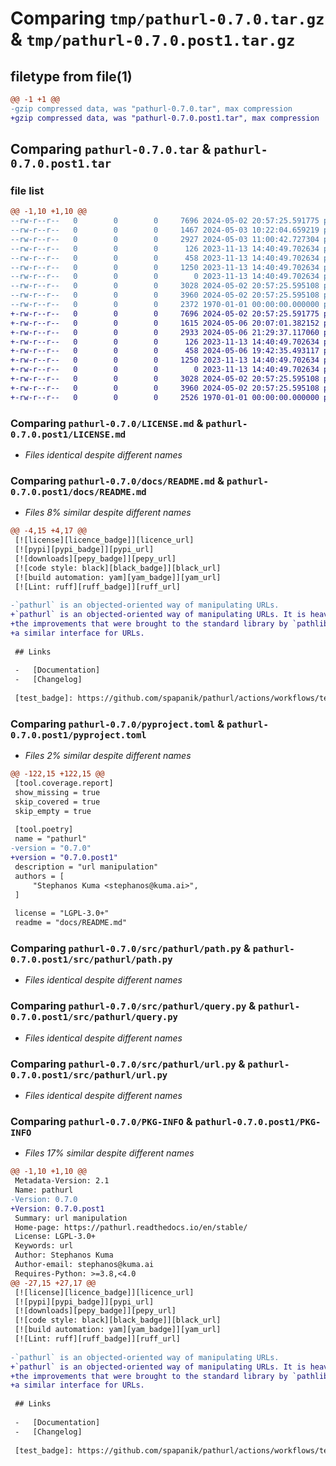 # Comparing `tmp/pathurl-0.7.0.tar.gz` & `tmp/pathurl-0.7.0.post1.tar.gz`

## filetype from file(1)

```diff
@@ -1 +1 @@
-gzip compressed data, was "pathurl-0.7.0.tar", max compression
+gzip compressed data, was "pathurl-0.7.0.post1.tar", max compression
```

## Comparing `pathurl-0.7.0.tar` & `pathurl-0.7.0.post1.tar`

### file list

```diff
@@ -1,10 +1,10 @@
--rw-r--r--   0        0        0     7696 2024-05-02 20:57:25.591775 pathurl-0.7.0/LICENSE.md
--rw-r--r--   0        0        0     1467 2024-05-03 10:22:04.659219 pathurl-0.7.0/docs/README.md
--rw-r--r--   0        0        0     2927 2024-05-03 11:00:42.727304 pathurl-0.7.0/pyproject.toml
--rw-r--r--   0        0        0      126 2023-11-13 14:40:49.702634 pathurl-0.7.0/src/pathurl/__init__.py
--rw-r--r--   0        0        0      458 2023-11-13 14:40:49.702634 pathurl-0.7.0/src/pathurl/_constants.py
--rw-r--r--   0        0        0     1250 2023-11-13 14:40:49.702634 pathurl-0.7.0/src/pathurl/path.py
--rw-r--r--   0        0        0        0 2023-11-13 14:40:49.702634 pathurl-0.7.0/src/pathurl/py.typed
--rw-r--r--   0        0        0     3028 2024-05-02 20:57:25.595108 pathurl-0.7.0/src/pathurl/query.py
--rw-r--r--   0        0        0     3960 2024-05-02 20:57:25.595108 pathurl-0.7.0/src/pathurl/url.py
--rw-r--r--   0        0        0     2372 1970-01-01 00:00:00.000000 pathurl-0.7.0/PKG-INFO
+-rw-r--r--   0        0        0     7696 2024-05-02 20:57:25.591775 pathurl-0.7.0.post1/LICENSE.md
+-rw-r--r--   0        0        0     1615 2024-05-06 20:07:01.382152 pathurl-0.7.0.post1/docs/README.md
+-rw-r--r--   0        0        0     2933 2024-05-06 21:29:37.117060 pathurl-0.7.0.post1/pyproject.toml
+-rw-r--r--   0        0        0      126 2023-11-13 14:40:49.702634 pathurl-0.7.0.post1/src/pathurl/__init__.py
+-rw-r--r--   0        0        0      458 2024-05-06 19:42:35.493117 pathurl-0.7.0.post1/src/pathurl/_constants.py
+-rw-r--r--   0        0        0     1250 2023-11-13 14:40:49.702634 pathurl-0.7.0.post1/src/pathurl/path.py
+-rw-r--r--   0        0        0        0 2023-11-13 14:40:49.702634 pathurl-0.7.0.post1/src/pathurl/py.typed
+-rw-r--r--   0        0        0     3028 2024-05-02 20:57:25.595108 pathurl-0.7.0.post1/src/pathurl/query.py
+-rw-r--r--   0        0        0     3960 2024-05-02 20:57:25.595108 pathurl-0.7.0.post1/src/pathurl/url.py
+-rw-r--r--   0        0        0     2526 1970-01-01 00:00:00.000000 pathurl-0.7.0.post1/PKG-INFO
```

### Comparing `pathurl-0.7.0/LICENSE.md` & `pathurl-0.7.0.post1/LICENSE.md`

 * *Files identical despite different names*

### Comparing `pathurl-0.7.0/docs/README.md` & `pathurl-0.7.0.post1/docs/README.md`

 * *Files 8% similar despite different names*

```diff
@@ -4,15 +4,17 @@
 [![license][licence_badge]][licence_url]
 [![pypi][pypi_badge]][pypi_url]
 [![downloads][pepy_badge]][pepy_url]
 [![code style: black][black_badge]][black_url]
 [![build automation: yam][yam_badge]][yam_url]
 [![Lint: ruff][ruff_badge]][ruff_url]
 
-`pathurl` is an objected-oriented way of manipulating URLs.
+`pathurl` is an objected-oriented way of manipulating URLs. It is heavily inspired by
+the improvements that were brought to the standard library by `pathlib` and aims to provide
+a similar interface for URLs.
 
 ## Links
 
 -   [Documentation]
 -   [Changelog]
 
 [test_badge]: https://github.com/spapanik/pathurl/actions/workflows/tests.yml/badge.svg
```

### Comparing `pathurl-0.7.0/pyproject.toml` & `pathurl-0.7.0.post1/pyproject.toml`

 * *Files 2% similar despite different names*

```diff
@@ -122,15 +122,15 @@
 [tool.coverage.report]
 show_missing = true
 skip_covered = true
 skip_empty = true
 
 [tool.poetry]
 name = "pathurl"
-version = "0.7.0"
+version = "0.7.0.post1"
 description = "url manipulation"
 authors = [
     "Stephanos Kuma <stephanos@kuma.ai>",
 ]
 
 license = "LGPL-3.0+"
 readme = "docs/README.md"
```

### Comparing `pathurl-0.7.0/src/pathurl/path.py` & `pathurl-0.7.0.post1/src/pathurl/path.py`

 * *Files identical despite different names*

### Comparing `pathurl-0.7.0/src/pathurl/query.py` & `pathurl-0.7.0.post1/src/pathurl/query.py`

 * *Files identical despite different names*

### Comparing `pathurl-0.7.0/src/pathurl/url.py` & `pathurl-0.7.0.post1/src/pathurl/url.py`

 * *Files identical despite different names*

### Comparing `pathurl-0.7.0/PKG-INFO` & `pathurl-0.7.0.post1/PKG-INFO`

 * *Files 17% similar despite different names*

```diff
@@ -1,10 +1,10 @@
 Metadata-Version: 2.1
 Name: pathurl
-Version: 0.7.0
+Version: 0.7.0.post1
 Summary: url manipulation
 Home-page: https://pathurl.readthedocs.io/en/stable/
 License: LGPL-3.0+
 Keywords: url
 Author: Stephanos Kuma
 Author-email: stephanos@kuma.ai
 Requires-Python: >=3.8,<4.0
@@ -27,15 +27,17 @@
 [![license][licence_badge]][licence_url]
 [![pypi][pypi_badge]][pypi_url]
 [![downloads][pepy_badge]][pepy_url]
 [![code style: black][black_badge]][black_url]
 [![build automation: yam][yam_badge]][yam_url]
 [![Lint: ruff][ruff_badge]][ruff_url]
 
-`pathurl` is an objected-oriented way of manipulating URLs.
+`pathurl` is an objected-oriented way of manipulating URLs. It is heavily inspired by
+the improvements that were brought to the standard library by `pathlib` and aims to provide
+a similar interface for URLs.
 
 ## Links
 
 -   [Documentation]
 -   [Changelog]
 
 [test_badge]: https://github.com/spapanik/pathurl/actions/workflows/tests.yml/badge.svg
```


